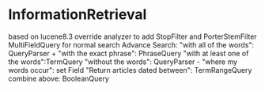 # InformationRetrieval
based on lucene8.3
  override analyzer to add StopFilter and PorterStemFilter
  MultiFieldQuery for normal search
  Advance Search:
    "with all of the words": QueryParser +
    "with the exact phrase": PhraseQuery
    "with at least one of the words":TermQuery
    "without the words": QueryParser -
    "where my words occur": set Field
    "Return articles dated between": TermRangeQuery
    combine above: BooleanQuery
